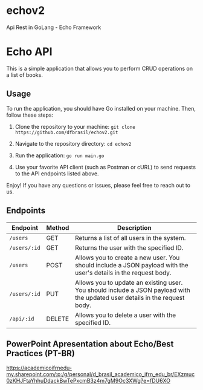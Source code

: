 # echov2
Api Rest in GoLang - Echo Framework

# Echo API

This is a simple application that allows you to perform CRUD operations on a list of books.

## Usage

To run the application, you should have Go installed on your machine. Then, follow these steps:

1. Clone the repository to your machine:
   `git clone https://github.com/dfbrasil/echov2.git`

2. Navigate to the repository directory: `cd echov2`

3. Run the application: `go run main.go`

4. Use your favorite API client (such as Postman or cURL) to send requests to the API endpoints listed above.

Enjoy! If you have any questions or issues, please feel free to reach out to us.

## Endpoints

| Endpoint                | Method | Description                                                                                                                 |
| ----------------------- | ------ | --------------------------------------------------------------------------------------------------------------------------- |
| `/users`            | GET    | Returns a list of all users in the system.                                                                                  |
| `/users/:id`        | GET    | Returns the user with the specified ID.                                                                                     |
| `/users`     | POST   | Allows you to create a new user. You should include a JSON payload with the user's details in the request body.             |
| `/users/:id` | PUT    | Allows you to update an existing user. You should include a JSON payload with the updated user details in the request body. |
| `/api/:id` | DELETE | Allows you to delete a user with the specified ID.                                                                          |

## PowerPoint Apresentation about Echo/Best Practices (PT-BR)

https://academicoifrnedu-my.sharepoint.com/:p:/g/personal/d_brasil_academico_ifrn_edu_br/EXzmuc0zKHJFtaYhhuDdackBwTePxcmB3z4m7gM9Oc3XWg?e=fDU6XO
